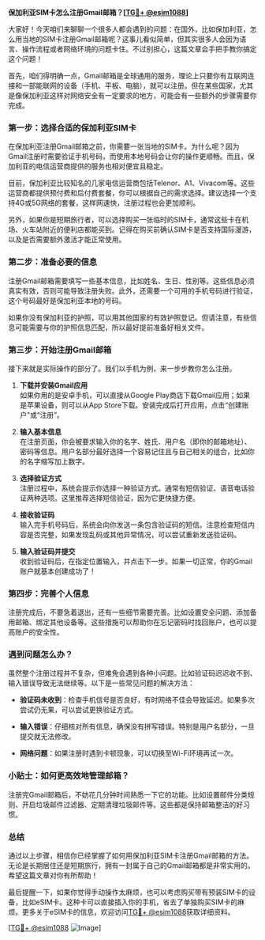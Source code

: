 **保加利亚SIM卡怎么注册Gmail邮箱？[[TG💪+ @esim1088](https://t.me/s/esim1088)]**

大家好！今天咱们来聊聊一个很多人都会遇到的问题：在国外，比如保加利亚，怎么用当地的SIM卡注册Gmail邮箱呢？这事儿看似简单，但其实很多人会因为语言、操作流程或者网络环境的问题卡住。不过别担心，这篇文章会手把手教你搞定这个问题！

首先，咱们得明确一点，Gmail邮箱是全球通用的服务，理论上只要你有互联网连接和一部能联网的设备（手机、平板、电脑），就可以注册。但在某些国家，尤其是像保加利亚这样对网络安全有一定要求的地方，可能会有一些额外的步骤需要你完成。

### 第一步：选择合适的保加利亚SIM卡

在保加利亚注册Gmail邮箱之前，你需要一张当地的SIM卡。为什么呢？因为Gmail注册时需要验证手机号码，而使用本地号码会让你的操作更顺畅。而且，保加利亚的电信运营商提供的服务也相对便宜且稳定。

目前，保加利亚比较知名的几家电信运营商包括Telenor、A1、Vivacom等。这些运营商都提供预付费和后付费套餐，你可以根据自己的需求选择。建议选择一个支持4G或5G网络的套餐，这样网速快，注册过程也会更加顺利。

另外，如果你是短期旅行者，可以选择购买一张临时的SIM卡，通常这些卡在机场、火车站附近的便利店都能买到。记得在购买前确认SIM卡是否支持国际漫游，以及是否需要额外激活才能正常使用。

### 第二步：准备必要的信息

注册Gmail邮箱需要填写一些基本信息，比如姓名、生日、性别等。这些信息必须真实有效，否则可能导致注册失败。此外，还需要一个可用的手机号码进行验证，这个号码最好是保加利亚本地的号码。

如果你没有保加利亚的护照，可以用其他国家的有效护照登记。但请注意，有些信息可能需要与你的护照信息匹配，所以最好提前准备好相关文件。

### 第三步：开始注册Gmail邮箱

接下来就是实际操作的部分了。我们以手机为例，来一步步教你怎么注册。

1. **下载并安装Gmail应用**  
   如果你用的是安卓手机，可以直接从Google Play商店下载Gmail应用；如果是苹果设备，则可以从App Store下载。安装完成后打开应用，点击“创建账户”或“注册”。

2. **输入基本信息**  
   在注册页面，你会被要求输入你的名字、姓氏、用户名（即你的邮箱地址）、密码等信息。用户名部分最好选择一个容易记住且与自己相关的组合，比如你的名字缩写加上数字。

3. **选择验证方式**  
   注册过程中，系统会提示你选择一种验证方式。通常有短信验证、语音电话验证两种选项。这里推荐选择短信验证，因为它更快捷方便。

4. **接收验证码**  
   输入完手机号码后，系统会向你发送一条包含验证码的短信。注意检查短信内容是否完整，如果发现乱码或其他异常情况，可以尝试重新发送验证码。

5. **输入验证码并提交**  
   收到验证码后，在指定位置输入，并点击下一步。如果一切正常，你的Gmail账户就基本创建成功了！

### 第四步：完善个人信息

注册完成后，不要急着退出，还有一些细节需要完善。比如设置安全问题、添加备用邮箱、绑定其他设备等。这些措施可以帮助你在忘记密码时找回账户，也可以提高账户的安全性。

### 遇到问题怎么办？

虽然整个注册过程并不复杂，但难免会遇到各种小问题。比如验证码迟迟收不到、输入错误导致无法继续等。以下是一些常见问题的解决方法：

- **验证码未收到**：检查手机信号是否良好，有时网络不佳会导致延迟。如果多次尝试仍无果，可以尝试更换验证方式。
  
- **输入错误**：仔细核对所有信息，确保没有拼写错误。特别是用户名部分，一旦提交就无法修改。

- **网络问题**：如果注册时遇到卡顿现象，可以切换至Wi-Fi环境再试一次。

### 小贴士：如何更高效地管理邮箱？

注册完Gmail邮箱后，不妨花几分钟时间熟悉一下它的功能。比如设置邮件分类规则、开启垃圾邮件过滤器、定期清理垃圾邮件等。这些都是保持邮箱整洁的好习惯。

### 总结

通过以上步骤，相信你已经掌握了如何用保加利亚SIM卡注册Gmail邮箱的方法。无论是长期居住还是短期旅行，拥有一封属于自己的Gmail邮箱都是非常实用的。希望这篇文章对你有所帮助！

最后提醒一下，如果你觉得手动操作太麻烦，也可以考虑购买带有预装SIM卡的设备，比如eSIM卡。这种卡可以直接插入你的手机，省去了单独购买SIM卡的麻烦。更多关于eSIM卡的信息，欢迎访问[TG💪+ @esim1088](https://t.me/s/esim1088)获取详细资料。

[[TG💪+ @esim1088](https://t.me/s/esim1088) ![Image](https://i.postimg.cc/4NQfJmqS/Snipaste-2025-05-13-00-14-12.png)]